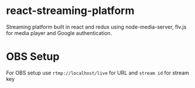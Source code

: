 # react-streaming-platform
Streaming platform built in react and redux using node-media-server, flv.js for media player and Google authentication.

# OBS Setup

For OBS setup use `rtmp://localhost/live` for URL and `stream id` for stream key
